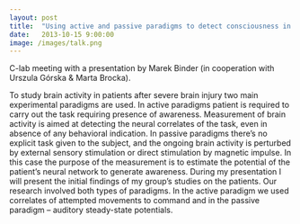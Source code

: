 ```yaml
---
layout: post
title:  "Using active and passive paradigms to detect consciousness in non-communicative patients"
date:   2013-10-15 9:00:00
image: /images/talk.png
---
```


C-lab meeting with a presentation by Marek Binder (in cooperation with Urszula Górska & Marta Brocka).

To study brain activity in patients after severe brain injury two main experimental paradigms are used. In active paradigms patient is required to carry out the task requiring presence of awareness. Measurement of brain activity is aimed at detecting the neural correlates of the task, even in absence of any behavioral indication. In passive paradigms there’s no explicit task given to the subject, and the ongoing brain activity is perturbed by external sensory stimulation or direct stimulation by magnetic impulse. In this case the purpose of the measurement is to estimate the potential of the patient’s neural network to generate awareness. During my presentation I will present the initial findings of my group’s studies on the patients. Our research involved both types of paradigms. In the active paradigm we used correlates of attempted movements to command and in the passive paradigm – auditory steady-state potentials.
